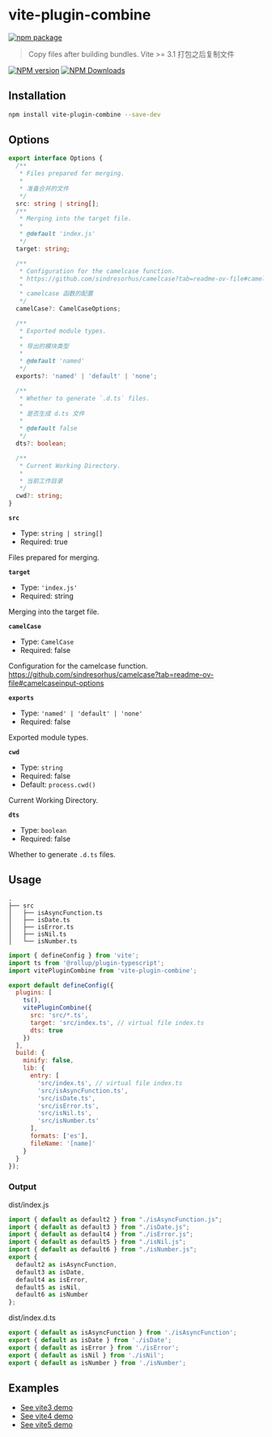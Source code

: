 # vite-plugin-combine

[![npm package](https://nodei.co/npm/vite-plugin-combine.png?downloads=true&downloadRank=true&stars=true)](https://www.npmjs.com/package/vite-plugin-combine)

> Copy files after building bundles. Vite >= 3.1
> 打包之后复制文件

[![NPM version](https://img.shields.io/npm/v/vite-plugin-combine.svg?style=flat)](https://npmjs.org/package/vite-plugin-combine)
[![NPM Downloads](https://img.shields.io/npm/dm/vite-plugin-combine.svg?style=flat)](https://npmjs.org/package/vite-plugin-combine)

## Installation

```bash
npm install vite-plugin-combine --save-dev
```

## Options

```ts
export interface Options {
  /**
   * Files prepared for merging.
   *
   * 准备合并的文件
   */
  src: string | string[];
  /**
   * Merging into the target file.
   *
   * @default 'index.js'
   */
  target: string;

  /**
   * Configuration for the camelcase function.
   * https://github.com/sindresorhus/camelcase?tab=readme-ov-file#camelcaseinput-options
   *
   * camelcase 函数的配置
   */
  camelCase?: CamelCaseOptions;

  /**
   * Exported module types.
   *
   * 导出的模块类型
   *
   * @default 'named'
   */
  exports?: 'named' | 'default' | 'none';

  /**
   * Whether to generate `.d.ts` files.
   *
   * 是否生成 d.ts 文件
   *
   * @default false
   */
  dts?: boolean;

  /**
   * Current Working Directory.
   *
   * 当前工作目录
   */
  cwd?: string;
}
```

**`src`**
* Type: `string | string[]`
* Required: true

Files prepared for merging.

**`target`**
* Type: `'index.js'`
* Required: string

Merging into the target file.

**`camelCase`**
* Type: `CamelCase`
* Required: false

Configuration for the camelcase function. https://github.com/sindresorhus/camelcase?tab=readme-ov-file#camelcaseinput-options

**`exports`**
* Type: `'named' | 'default' | 'none'`
* Required: false

Exported module types.

**`cwd`**
* Type: `string`
* Required: false
* Default: `process.cwd()`

Current Working Directory.

**`dts`**
* Type: `boolean`
* Required: false

Whether to generate `.d.ts` files.

## Usage

```dir
.
├── src
│   ├── isAsyncFunction.ts
│   ├── isDate.ts
│   ├── isError.ts
│   ├── isNil.ts
│   └── isNumber.ts
```

```js
import { defineConfig } from 'vite';
import ts from '@rollup/plugin-typescript';
import vitePluginCombine from 'vite-plugin-combine';

export default defineConfig({
  plugins: [
    ts(),
    vitePluginCombine({
      src: 'src/*.ts',
      target: 'src/index.ts', // virtual file index.ts
      dts: true
    })
  ],
  build: {
    minify: false,
    lib: {
      entry: [
        'src/index.ts', // virtual file index.ts
        'src/isAsyncFunction.ts',
        'src/isDate.ts',
        'src/isError.ts',
        'src/isNil.ts',
        'src/isNumber.ts'
      ],
      formats: ['es'],
      fileName: '[name]'
    }
  }
});
```

### Output

dist/index.js
```js
import { default as default2 } from "./isAsyncFunction.js";
import { default as default3 } from "./isDate.js";
import { default as default4 } from "./isError.js";
import { default as default5 } from "./isNil.js";
import { default as default6 } from "./isNumber.js";
export {
  default2 as isAsyncFunction,
  default3 as isDate,
  default4 as isError,
  default5 as isNil,
  default6 as isNumber
};
```

dist/index.d.ts
```ts
export { default as isAsyncFunction } from './isAsyncFunction';
export { default as isDate } from './isDate';
export { default as isError } from './isError';
export { default as isNil } from './isNil';
export { default as isNumber } from './isNumber';
```

## Examples

* [See vite3 demo](../../examples/vite3-combine)
* [See vite4 demo](../../examples/vite4-combine)
* [See vite5 demo](../../examples/vite5-combine)
